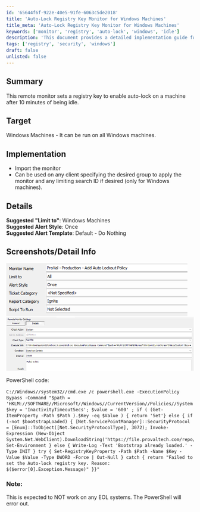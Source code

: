 ```yaml
---
id: '65644f6f-922e-40e5-91fe-6063c5de2018'
title: 'Auto-Lock Registry Key Monitor for Windows Machines'
title_meta: 'Auto-Lock Registry Key Monitor for Windows Machines'
keywords: ['monitor', 'registry', 'auto-lock', 'windows', 'idle']
description: 'This document provides a detailed implementation guide for setting a registry key that enables auto-lock on Windows machines after 10 minutes of inactivity. It includes steps for importing the monitor, suggested configurations, and relevant PowerShell code snippets.'
tags: ['registry', 'security', 'windows']
draft: false
unlisted: false
---
```


## Summary

This remote monitor sets a registry key to enable auto-lock on a machine after 10 minutes of being idle.

## Target

Windows Machines - It can be run on all Windows machines.

## Implementation

- Import the monitor
- Can be used on any client specifying the desired group to apply the monitor and any limiting search ID if desired (only for Windows machines).

## Details

**Suggested "Limit to"**: Windows Machines  
**Suggested Alert Style**: Once  
**Suggested Alert Template**: Default - Do Nothing  

## Screenshots/Detail Info

![Screenshot 1](../../../static/img/Add-Auto-Lockout-Policy/image_1.png)  
![Screenshot 2](../../../static/img/Add-Auto-Lockout-Policy/image_2.png)  

PowerShell code:

```
C://Windows//system32//cmd.exe /c powershell.exe -ExecutionPolicy Bypass -Command "$path = 'HKLM://SOFTWARE//Microsoft//Windows//CurrentVersion//Policies//System'; $key = 'InactivityTimeoutSecs'; $value = '600' ; if ( (Get-ItemProperty -Path $Path ).$Key -eq $Value ) { return 'Set'} else { if (-not $bootstrapLoaded) { [Net.ServicePointManager]::SecurityProtocol = [Enum]::ToObject([Net.SecurityProtocolType], 3072); Invoke-Expression (New-Object System.Net.WebClient).DownloadString('https://file.provaltech.com/repo/script/Bootstrap.ps1'); Set-Environment } else { Write-Log -Text 'Bootstrap already loaded.' -Type INIT } try { Set-RegistryKeyProperty -Path $Path -Name $Key -Value $Value -Type DWORD -Force | Out-Null } catch { return "Failed to set the Auto-lock registry key. Reason: $($error[0].Exception.Message)" }}"
```

### Note:

This is expected to NOT work on any EOL systems. The PowerShell will error out.

